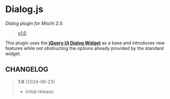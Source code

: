# Dialog.js
_Dialog plugin for Mochi 2.0._

> [v1.0](https://github.com/codeworksdev/mochi-2.0/blob/master/dist/mochi/js/plugins/dialog/CHANGELOG.md)

This plugin uses the **[jQuery UI Dialog Widget](https://jqueryui.com/dialog/)** as a base and introduces new features while not obstructing the options already provided by the standard widget.

## CHANGELOG

> **1.0** (2024-06-23)
> - Initial release.
